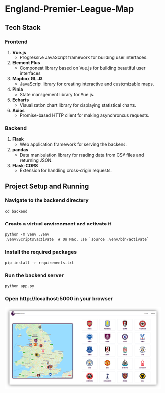 # England-Premier-League-Map

## Tech Stack

### Frontend

1. **Vue.js**
   - Progressive JavaScript framework for building user interfaces.
2. **Element Plus**
   - Component library based on Vue.js for building beautiful user interfaces.
3. **Mapbox GL JS**
   - JavaScript library for creating interactive and customizable maps.
4. **Pinia**
   - State management library for Vue.js.
5. **Echarts**
   - Visualization chart library for displaying statistical charts.
6. **Axios**
   - Promise-based HTTP client for making asynchronous requests.

### Backend

1. **Flask**
   - Web application framework for serving the backend.
2. **pandas**
   - Data manipulation library for reading data from CSV files and returning JSON.
3. **Flask-CORS**
   - Extension for handling cross-origin requests.



## Project Setup and Running

### Navigate to the backend directory

```shell
cd backend
```

### Create a virtual environment and activate it
```shell
python -m venv .venv
.venv\Scripts\activate  # On Mac, use `source .venv/bin/activate`
```

### Install the required packages
```shell
pip install -r requirements.txt
```

### Run the backend server
```shell
python app.py
```

### Open http://localhost:5000 in your browser 
![Alt text](./img/eplpage.png)